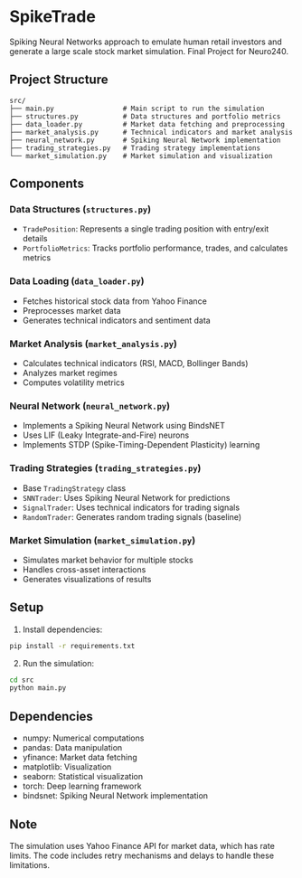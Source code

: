 # SpikeTrade
Spiking Neural Networks approach to emulate human retail investors and generate a large scale stock market simulation. Final Project for Neuro240.

## Project Structure

```
src/
├── main.py                 # Main script to run the simulation
├── structures.py           # Data structures and portfolio metrics
├── data_loader.py          # Market data fetching and preprocessing
├── market_analysis.py      # Technical indicators and market analysis
├── neural_network.py       # Spiking Neural Network implementation
├── trading_strategies.py   # Trading strategy implementations
└── market_simulation.py    # Market simulation and visualization
```

## Components

### Data Structures (`structures.py`)
- `TradePosition`: Represents a single trading position with entry/exit details
- `PortfolioMetrics`: Tracks portfolio performance, trades, and calculates metrics

### Data Loading (`data_loader.py`)
- Fetches historical stock data from Yahoo Finance
- Preprocesses market data
- Generates technical indicators and sentiment data

### Market Analysis (`market_analysis.py`)
- Calculates technical indicators (RSI, MACD, Bollinger Bands)
- Analyzes market regimes
- Computes volatility metrics

### Neural Network (`neural_network.py`)
- Implements a Spiking Neural Network using BindsNET
- Uses LIF (Leaky Integrate-and-Fire) neurons
- Implements STDP (Spike-Timing-Dependent Plasticity) learning

### Trading Strategies (`trading_strategies.py`)
- Base `TradingStrategy` class
- `SNNTrader`: Uses Spiking Neural Network for predictions
- `SignalTrader`: Uses technical indicators for trading signals
- `RandomTrader`: Generates random trading signals (baseline)

### Market Simulation (`market_simulation.py`)
- Simulates market behavior for multiple stocks
- Handles cross-asset interactions
- Generates visualizations of results

## Setup

1. Install dependencies:
```bash
pip install -r requirements.txt
```

2. Run the simulation:
```bash
cd src
python main.py
```

## Dependencies
- numpy: Numerical computations
- pandas: Data manipulation
- yfinance: Market data fetching
- matplotlib: Visualization
- seaborn: Statistical visualization
- torch: Deep learning framework
- bindsnet: Spiking Neural Network implementation


## Note
The simulation uses Yahoo Finance API for market data, which has rate limits. The code includes retry mechanisms and delays to handle these limitations.
